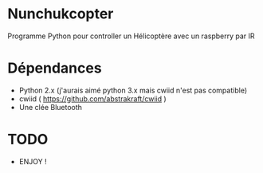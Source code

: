 Nunchukcopter
=============

Programme Python pour controller un Hélicoptère avec un raspberry par IR

Dépendances
===========

* Python 2.x (j'aurais aimé python 3.x mais cwiid n'est pas compatible)
* cwiid ( https://github.com/abstrakraft/cwiid )
* Une clée Bluetooth

TODO
====

* ENJOY !
